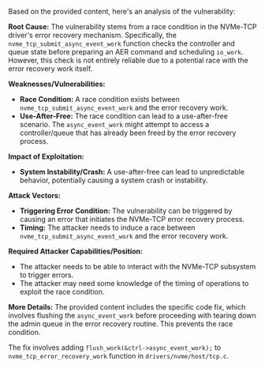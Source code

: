 Based on the provided content, here's an analysis of the vulnerability:

**Root Cause:**
The vulnerability stems from a race condition in the NVMe-TCP driver's error recovery mechanism. Specifically, the `nvme_tcp_submit_async_event_work` function checks the controller and queue state before preparing an AER command and scheduling `io_work`. However, this check is not entirely reliable due to a potential race with the error recovery work itself.

**Weaknesses/Vulnerabilities:**
- **Race Condition:** A race condition exists between `nvme_tcp_submit_async_event_work` and the error recovery work.
- **Use-After-Free:** The race condition can lead to a use-after-free scenario. The `async_event_work` might attempt to access a controller/queue that has already been freed by the error recovery process.

**Impact of Exploitation:**
- **System Instability/Crash:** A use-after-free can lead to unpredictable behavior, potentially causing a system crash or instability.

**Attack Vectors:**
- **Triggering Error Condition:** The vulnerability can be triggered by causing an error that initiates the NVMe-TCP error recovery process.
- **Timing:** The attacker needs to induce a race between `nvme_tcp_submit_async_event_work` and the error recovery work.

**Required Attacker Capabilities/Position:**
- The attacker needs to be able to interact with the NVMe-TCP subsystem to trigger errors.
- The attacker may need some knowledge of the timing of operations to exploit the race condition.

**More Details:**
The provided content includes the specific code fix, which involves flushing the `async_event_work` before proceeding with tearing down the admin queue in the error recovery routine. This prevents the race condition.

The fix involves adding `flush_work(&ctrl->async_event_work);` to `nvme_tcp_error_recovery_work` function in `drivers/nvme/host/tcp.c`.